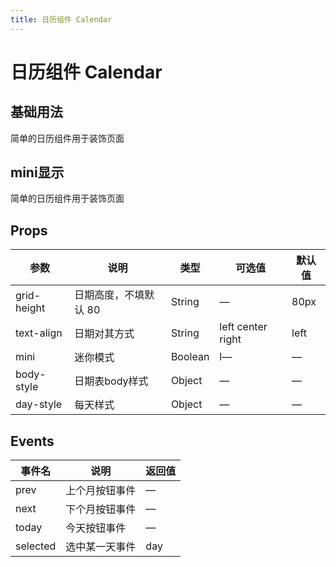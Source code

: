 ```yaml
---
title: 日历组件 Calendar
---
```


<f-back-top></f-back-top>

# 日历组件 Calendar

## 基础用法

简单的日历组件用于装饰页面

<preview path="./demo/Calendar/Basic.vue"></preview>

## mini显示

简单的日历组件用于装饰页面

<preview path="./demo/Calendar/Mini.vue"></preview>

## Props

| 参数        | 说明                  | 类型    | 可选值            | 默认值 |
| ----------- | --------------------- | ------- | ----------------- | ------ |
| grid-height | 日期高度，不填默认 80 | String  | —                 | 80px   |
| text-align  | 日期对其方式          | String  | left center right | left   |
| mini        | 迷你模式              | Boolean | l—                | —      |
| body-style  | 日期表body样式        | Object  | —                 | —      |
| day-style   | 每天样式              | Object  | —                 | —      |

## Events

| 事件名   | 说明           | 返回值 |
| -------- | -------------- | ------ |
| prev     | 上个月按钮事件 | —      |
| next     | 下个月按钮事件 | —      |
| today    | 今天按钮事件   | —      |
| selected | 选中某一天事件 | day    |
